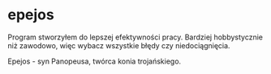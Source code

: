 # epejos

Program stworzyłem do lepszej efektywności pracy.
Bardziej hobbystycznie niż zawodowo,
więc wybacz wszystkie błędy czy niedociągnięcia.

Epejos - syn Panopeusa, twórca konia trojańskiego.

